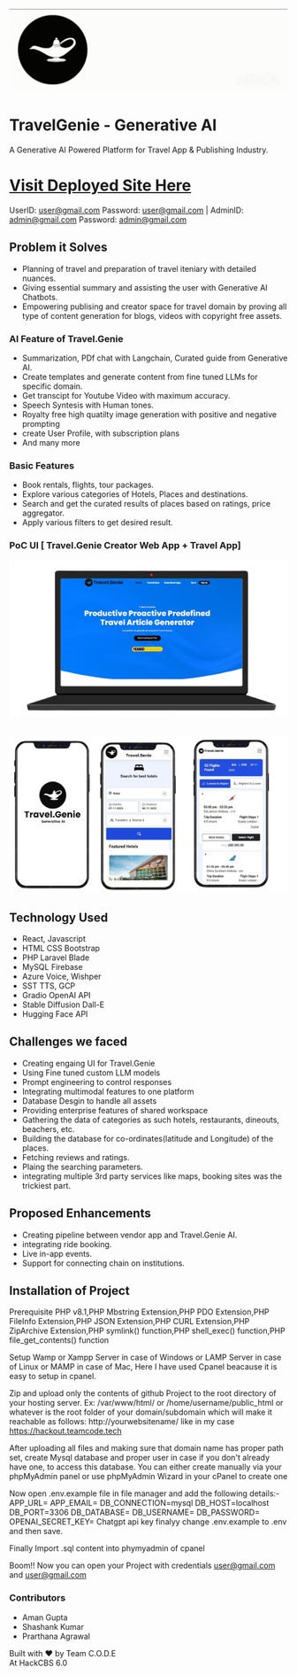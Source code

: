 ![](./resources/logo.gif)
# TravelGenie - Generative AI 
A Generative AI Powered Platform for Travel App & Publishing Industry.


# [Visit Deployed Site Here](https://hackout.teamcode.tech/)  
UserID: user@gmail.com 
Password: user@gmail.com    |   AdminID: admin@gmail.com
Password: admin@gmail.com

## Problem it Solves

- Planning of  travel and preparation of travel iteniary with detailed nuances.
- Giving essential summary and assisting the user with Generative AI Chatbots.
- Empowering publising and creator space for travel domain by proving all type of content generation for blogs, videos with copyright free assets.

### AI Feature of Travel.Genie
- Summarization, PDf chat with Langchain, Curated guide from Generative AI.
- Create templates and generate content from fine tuned LLMs for specific domain.
- Get transcipt for Youtube Video with maximum accuracy.
- Speech Syntesis with Human tones.
- Royalty free high quatilty image generation with positive and negative prompting
- create User Profile, with subscription plans
- And many more
### Basic Features
- Book rentals, flights, tour packages.
- Explore various categories of Hotels, Places and destinations.
- Search and get the curated results of places based on ratings, price aggregator.
- Apply various filters to get desired result.



### PoC UI [ Travel.Genie Creator Web App + Travel App] 
<pre>
<img src="./resources/1.png" alt="1"  /><img src="./resources/2.png" alt="1"  /><img src="./resources/3.png" alt="1"  /><img src="./resources/4.png" alt="1"  />
</pre>

<pre>

<img src="./resources/ui.png" alt="1"  /><img src="./resources/ui.png" alt="1"  />
</pre>

## Technology Used
- React, Javascript
- HTML CSS Bootstrap
- PHP Laravel Blade
- MySQL Firebase 
- Azure Voice, Wishper
- SST TTS, GCP
- Gradio OpenAI API
- Stable Diffusion Dall-E
- Hugging Face API

## Challenges we faced
- Creating engaing UI for Travel.Genie
- Using Fine tuned custom LLM models
- Prompt engineering to control responses
- Integrating multimodal features to one platform
- Database Desgin to handle all assets
- Providing enterprise features of shared workspace
- Gathering the data of categories as such hotels, restaurants, dineouts, beachers, etc.
- Building the database for co-ordinates(latitude and Longitude) of the places.
- Fetching reviews and ratings.
- Plaing the searching parameters.
- integrating multiple 3rd party services like maps, booking sites was the trickiest part.

## Proposed Enhancements
- Creating pipeline between vendor app and Travel.Genie AI.
- integrating ride booking.
- Live in-app events.
- Support for connecting chain on institutions.

## Installation of Project
Prerequisite
PHP v8.1,PHP Mbstring Extension,PHP PDO Extension,PHP FileInfo Extension,PHP JSON Extension,PHP CURL Extension,PHP ZipArchive Extension,PHP symlink() function,PHP shell_exec() function,PHP file_get_contents() function

Setup Wamp or Xampp Server in case of Windows or LAMP Server in case of Linux or MAMP in case of Mac, Here I have used Cpanel beacause it is easy to setup in cpanel.

Zip and upload only the contents of github Project to the root directory of your hosting server. Ex: /var/www/html/ or /home/username/public_html or whatever is the root folder of your domain/subdomain which will make it reachable as follows: http://yourwebsitename/ like in my case https://hackout.teamcode.tech

After uploading all files and making sure that domain name has proper path set, create Mysql database and proper user in case if you don't already have one, to access this database. You can either create manually via your phpMyAdmin panel or use phpMyAdmin Wizard in your cPanel to create one

Now open .env.example file in file manager and add the following details:- APP_URL= APP_EMAIL= DB_CONNECTION=mysql DB_HOST=localhost DB_PORT=3306 DB_DATABASE= DB_USERNAME= DB_PASSWORD= OPENAI_SECRET_KEY= Chatgpt api key finalyy change .env.example to .env and then save.

Finally Import .sql content into phymyadmin of cpanel

Boom!! Now you can open your Project with credentials user@gmail.com and user@gmail.com
### Contributors
- Aman Gupta 
- Shashank Kumar
- Prarthana Agrawal

Built with ❤️ by Team C.O.D.E <br>
At HackCBS 6.0

